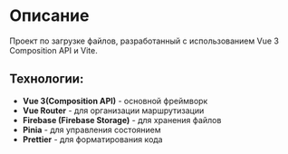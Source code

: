 # Описание

Проект по загрузке файлов, разработанный с использованием Vue 3 Composition API и Vite.

## Технологии:

- **Vue 3(Composition API)** - основной фреймворк
- **Vue Router** - для организации маршрутизации
- **Firebase (Firebase Storage)** - для хранения файлов
- **Pinia** - для управления состоянием
- **Prettier** - для форматирования кода



